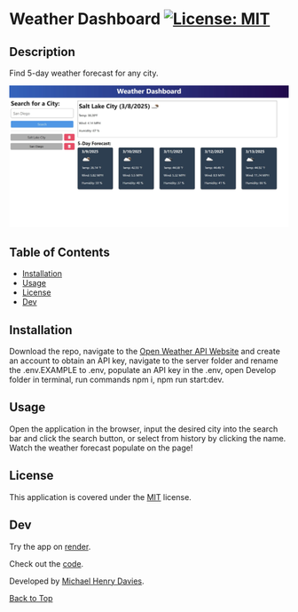   # Weather Dashboard   [![License: MIT](https://img.shields.io/badge/License-MIT-yellow.svg)](https://opensource.org/licenses/MIT)
  
  ## Description 

  Find 5-day weather forecast for any city.

  ![](Assets/demo-screenshot.jpg)

  ## Table of Contents

  - [Installation](#installation)
  - [Usage](#usage)
  - [License](#license)
  - [Dev](#dev)

  ## Installation

  Download the repo, navigate to the [Open Weather API Website](https://api.openweathermap.org/) and create an account to obtain an API key, navigate to the server folder and rename the .env.EXAMPLE to .env, populate an API key in the .env, open Develop folder in terminal, run commands npm i, npm run start:dev.

  ## Usage

  Open the application in the browser, input the desired city into the search bar and click the search button, or select from history by clicking the name. Watch the weather forecast populate on the page!

  ## License
  This application is covered under the [MIT](https://opensource.org/licenses/MIT) license.
  

  ## Dev
  
  Try the app on [render](https://weather-dashboard-mhd-2025.onrender.com/).

  Check out the [code](https://github.com/michaelhdavies/weather-dashboard).

  Developed by [Michael Henry Davies](https://github.com/michaelhdavies/).

  [Back to Top](#description)
  
  